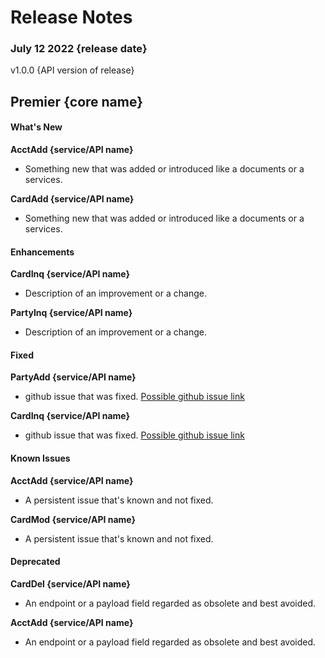  
# Release Notes 

### July 12 2022 {release date}

v1.0.0 {API version of release}

## Premier {core name}

#### What's New

**AcctAdd {service/API name}**

- Something new that was added or introduced like a documents or a services.

**CardAdd {service/API name}**

- Something new that was added or introduced like a documents or a services.

#### Enhancements

**CardInq {service/API name}**

- Description of an improvement or a change.

**PartyInq {service/API name}**

- Description of an improvement or a change.

#### Fixed

**PartyAdd {service/API name}**

- github issue that was fixed. [Possible github issue link ](https://github.com/Fiserv/Support/issues)

**CardInq {service/API name}**

- github issue that was fixed. [Possible github issue link ](https://github.com/Fiserv/Support/issues)

#### Known Issues

**AcctAdd {service/API name}**

- A persistent issue that's known and not fixed.

**CardMod {service/API name}**

- A persistent issue that's known and not fixed.

#### Deprecated

**CardDel {service/API name}**

- An endpoint or a payload field regarded as obsolete and best avoided.

**AcctAdd {service/API name}**

- An endpoint or a payload field regarded as obsolete and best avoided.
